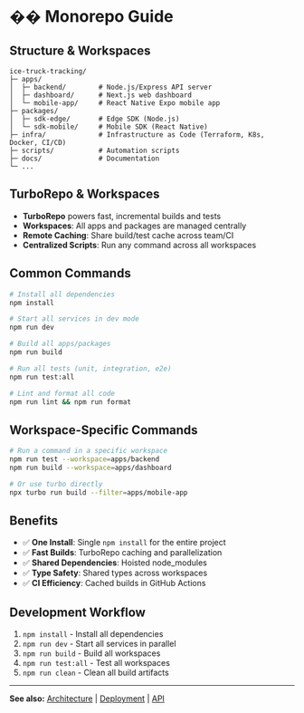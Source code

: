 # �� Monorepo Guide

## Structure & Workspaces

```
ice-truck-tracking/
├─ apps/
│  ├─ backend/        # Node.js/Express API server
│  ├─ dashboard/      # Next.js web dashboard
│  └─ mobile-app/     # React Native Expo mobile app
├─ packages/
│  ├─ sdk-edge/       # Edge SDK (Node.js)
│  └─ sdk-mobile/     # Mobile SDK (React Native)
├─ infra/             # Infrastructure as Code (Terraform, K8s, Docker, CI/CD)
├─ scripts/           # Automation scripts
├─ docs/              # Documentation
└─ ...
```

## TurboRepo & Workspaces

- **TurboRepo** powers fast, incremental builds and tests
- **Workspaces**: All apps and packages are managed centrally
- **Remote Caching**: Share build/test cache across team/CI
- **Centralized Scripts**: Run any command across all workspaces

## Common Commands

```bash
# Install all dependencies
npm install

# Start all services in dev mode
npm run dev

# Build all apps/packages
npm run build

# Run all tests (unit, integration, e2e)
npm run test:all

# Lint and format all code
npm run lint && npm run format
```

## Workspace-Specific Commands

```bash
# Run a command in a specific workspace
npm run test --workspace=apps/backend
npm run build --workspace=apps/dashboard

# Or use turbo directly
npx turbo run build --filter=apps/mobile-app
```

## Benefits

- ✅ **One Install**: Single `npm install` for the entire project
- ✅ **Fast Builds**: TurboRepo caching and parallelization
- ✅ **Shared Dependencies**: Hoisted node_modules
- ✅ **Type Safety**: Shared types across workspaces
- ✅ **CI Efficiency**: Cached builds in GitHub Actions

## Development Workflow

1. `npm install` - Install all dependencies
2. `npm run dev` - Start all services in parallel
3. `npm run build` - Build all workspaces
4. `npm run test:all` - Test all workspaces
5. `npm run clean` - Clean all build artifacts

---

**See also:** [Architecture](./ARCHITECTURE.md) | [Deployment](./DEPLOYMENT.md) | [API](./API.md)
